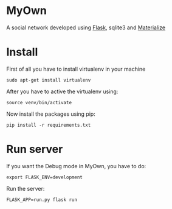 # MyOwn
A social network developed using [Flask](http://flask.pocoo.org/), sqlite3 and [Materialize](https://materializecss.com/)

# Install

First of all you have to install virtualenv in your machine

```sudo apt-get install virtualenv```

After you have to active the virtualenv using:

```source venv/bin/activate```

Now install the packages using pip:

```pip install -r requirements.txt```

# Run server

If you want the Debug mode in MyOwn, you have to do:

``` export FLASK_ENV=development ```

Run the server:

```FLASK_APP=run.py flask run```
